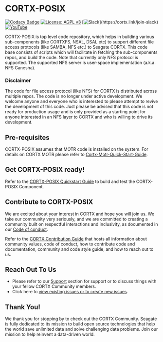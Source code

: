 
# CORTX-POSIX

[![Codacy Badge](https://api.codacy.com/project/badge/Grade/9b53934395164e83b24e9caed221c4ae)](https://app.codacy.com/gh/Seagate/cortx-posix?utm_source=github.com&utm_medium=referral&utm_content=Seagate/cortx-posix&utm_campaign=Badge_Grade) [![License: AGPL v3](https://img.shields.io/badge/License-AGPL%20v3-blue.svg)](https://github.com/Seagate/cortx-posix/blob/main/LICENSE) [![Slack](https://img.shields.io/badge/chat-on%20Slack-blue")](https://cortx.link/join-slack) [![YouTube](https://img.shields.io/badge/Video-YouTube-red)](https://cortx.link/videos) 

CORTX-POSIX is top level code repository, which helps in building various sub-components (like CORTXFS, NSAL, DSAL etc) to support different file access protocols (like SAMBA, NFS etc.) to Seagate CORTX. This code base consists of scripts which will facilitate in fetching the sub-components repos, and build the code.
Note that currently only NFS protocol is supported. The supported NFS server is user-space implementation (a.k.a. NFS Ganesha).

### Disclaimer
The code for file access protocol (like NFS) for CORTX is distributed across multiple repos. The code is no longer under active development. We welcome anyone and everyone who is interested to please attempt to revive the development of this code. Just please be advised that this code is not ready for production usage and is only provided as a starting point for anyone interested in an NFS layer to CORTX and who is willing to drive its development.

## Pre-requisites
CORTX-POSIX assumes that MOTR code is installed on the system. For details on CORTX MOTR please refer to [Cortx-Motr-Quick-Start-Guide](https://github.com/Seagate/cortx-motr/blob/main/doc/Quick-Start-Guide.rst).

## Get CORTX-POSIX ready! 

Refer to the [CORTX-POSIX Quickstart Guide](https://github.com/Seagate/cortx-posix/blob/main/doc/Quick_Start_Guide.md) to build and test the CORTX-POSIX Component.

## Contribute to CORTX-POSIX

We are excited about your interest in CORTX and hope you will join us. We take our community very seriously, and we are committed to creating a community built on respectful interactions and inclusivity, as documented in our [Code of conduct](CODE_OF_CONDUCT.md).

Refer to the [CORTX Contribution Guide](CONTRIBUTING.md) that hosts all information about community values, code of conduct, how to contribute code and documentation, community and code style guide, and how to reach out to us.

## Reach Out To Us

- Please refer to our [Support](SUPPORT.md) section for support or to discuss things with your fellow CORTX Community members.
- Click here to [view existing issues or to create new issues](https://github.com/Seagate/cortx-posix/issues).

## Thank You!

We thank you for stopping by to check out the CORTX Community. Seagate is fully dedicated to its mission to build open source technologies that help the world save unlimited data and solve challenging data problems. Join our mission to help reinvent a data-driven world.
